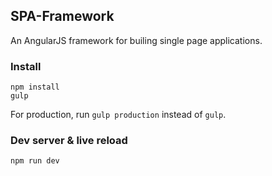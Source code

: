 ## SPA-Framework


An AngularJS framework for builing single page applications.

### Install

    npm install
    gulp

For production, run `gulp production` instead of `gulp`.


### Dev server & live reload

    npm run dev